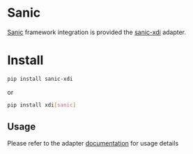 # Sanic

[Sanic](https://sanic.dev/) framework integration is provided the 
[sanic-xdi](https://github.com/pyxdi/sanic-xdi) adapter.


# Install

```bash
pip install sanic-xdi
```

or

```bash
pip install xdi[sanic]
```


## Usage

Please refer to the adapter [documentation](https://pyxdi.github.io/sanic-xdi/) 
for usage details


